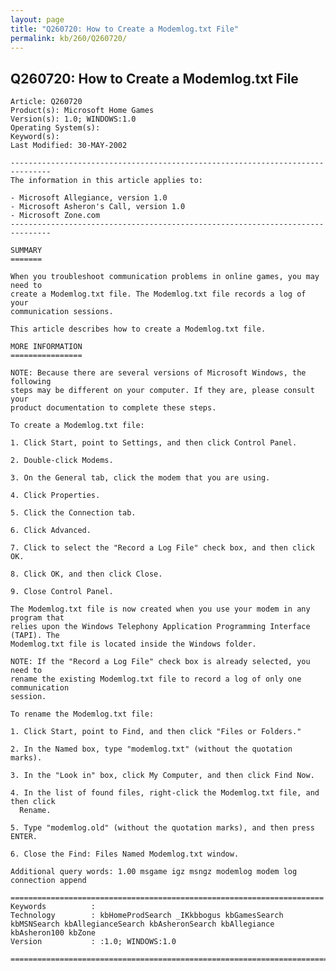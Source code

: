 ```yaml
---
layout: page
title: "Q260720: How to Create a Modemlog.txt File"
permalink: kb/260/Q260720/
---
```


## Q260720: How to Create a Modemlog.txt File

	Article: Q260720
	Product(s): Microsoft Home Games
	Version(s): 1.0; WINDOWS:1.0
	Operating System(s): 
	Keyword(s): 
	Last Modified: 30-MAY-2002
	
	-------------------------------------------------------------------------------
	The information in this article applies to:
	
	- Microsoft Allegiance, version 1.0 
	- Microsoft Asheron's Call, version 1.0 
	- Microsoft Zone.com 
	-------------------------------------------------------------------------------
	
	SUMMARY
	=======
	
	When you troubleshoot communication problems in online games, you may need to
	create a Modemlog.txt file. The Modemlog.txt file records a log of your
	communication sessions.
	
	This article describes how to create a Modemlog.txt file.
	
	MORE INFORMATION
	================
	
	NOTE: Because there are several versions of Microsoft Windows, the following
	steps may be different on your computer. If they are, please consult your
	product documentation to complete these steps.
	
	To create a Modemlog.txt file:
	
	1. Click Start, point to Settings, and then click Control Panel.
	
	2. Double-click Modems.
	
	3. On the General tab, click the modem that you are using.
	
	4. Click Properties.
	
	5. Click the Connection tab.
	
	6. Click Advanced.
	
	7. Click to select the "Record a Log File" check box, and then click OK.
	
	8. Click OK, and then click Close.
	
	9. Close Control Panel.
	
	The Modemlog.txt file is now created when you use your modem in any program that
	relies upon the Windows Telephony Application Programming Interface (TAPI). The
	Modemlog.txt file is located inside the Windows folder.
	
	NOTE: If the "Record a Log File" check box is already selected, you need to
	rename the existing Modemlog.txt file to record a log of only one communication
	session.
	
	To rename the Modemlog.txt file:
	
	1. Click Start, point to Find, and then click "Files or Folders."
	
	2. In the Named box, type "modemlog.txt" (without the quotation marks).
	
	3. In the "Look in" box, click My Computer, and then click Find Now.
	
	4. In the list of found files, right-click the Modemlog.txt file, and then click
	  Rename.
	
	5. Type "modemlog.old" (without the quotation marks), and then press ENTER.
	
	6. Close the Find: Files Named Modemlog.txt window.
	
	Additional query words: 1.00 msgame igz msngz modemlog modem log connection append
	
	======================================================================
	Keywords          :  
	Technology        : kbHomeProdSearch _IKkbbogus kbGamesSearch kbMSNSearch kbAllegianceSearch kbAsheronSearch kbAllegiance kbAsheron100 kbZone
	Version           : :1.0; WINDOWS:1.0
	
	=============================================================================
	

